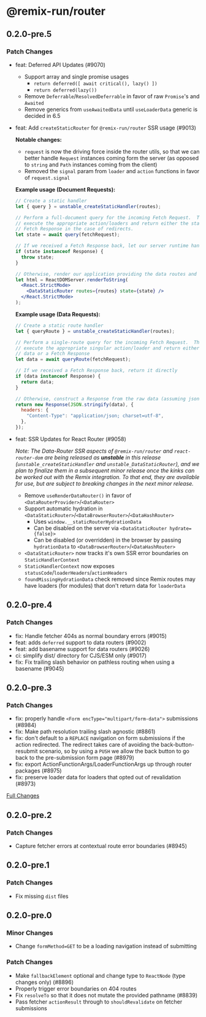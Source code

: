 # @remix-run/router

## 0.2.0-pre.5

### Patch Changes

- feat: Deferred API Updates (#9070)

  - Support array and single promise usages
    - `return deferred([ await critical(), lazy() ])`
    - `return deferred(lazy())`
  - Remove `Deferrable`/`ResolvedDeferrable` in favor of raw `Promise`'s and `Awaited`
  - Remove generics from `useAwaitedData` until `useLoaderData` generic is decided in 6.5

- feat: Add `createStaticRouter` for `@remix-run/router` SSR usage (#9013)

  **Notable changes:**

  - `request` is now the driving force inside the router utils, so that we can better handle `Request` instances coming form the server (as opposed to `string` and `Path` instances coming from the client)
  - Removed the `signal` param from `loader` and `action` functions in favor of `request.signal`

  **Example usage (Document Requests):**

  ```jsx
  // Create a static handler
  let { query } = unstable_createStaticHandler(routes);

  // Perform a full-document query for the incoming Fetch Request.  This will
  // execute the appropriate action/loaders and return either the state or a
  // Fetch Response in the case of redirects.
  let state = await query(fetchRequest);

  // If we received a Fetch Response back, let our server runtime handle directly
  if (state instanceof Response) {
    throw state;
  }

  // Otherwise, render our application providing the data routes and state
  let html = ReactDOMServer.renderToString(
    <React.StrictMode>
      <DataStaticRouter routes={routes} state={state} />
    </React.StrictMode>
  );
  ```

  **Example usage (Data Requests):**

  ```jsx
  // Create a static route handler
  let { queryRoute } = unstable_createStaticHandler(routes);

  // Perform a single-route query for the incoming Fetch Request.  This will
  // execute the appropriate singular action/loader and return either the raw
  // data or a Fetch Response
  let data = await queryRoute(fetchRequest);

  // If we received a Fetch Response back, return it directly
  if (data instanceof Response) {
    return data;
  }

  // Otherwise, construct a Response from the raw data (assuming json here)
  return new Response(JSON.stringify(data), {
    headers: {
      "Content-Type": "application/json; charset=utf-8",
    },
  });
  ```

- feat: SSR Updates for React Router (#9058)

  _Note: The Data-Router SSR aspects of `@remix-run/router` and `react-router-dom` are being released as **unstable** in this release (`unstable_createStaticHandler` and `unstable_DataStaticRouter`), and we plan to finalize them in a subsequent minor release once the kinks can be worked out with the Remix integration. To that end, they are available for use, but are subject to breaking changes in the next minor release._

  - Remove `useRenderDataRouter()` in favor of `<DataRouterProvider>`/`<DataRouter>`
  - Support automatic hydration in `<DataStaticRouter>`/`<DataBrowserRouter>`/`<DataHashRouter>`
    - Uses `window.__staticRouterHydrationData`
    - Can be disabled on the server via `<DataStaticRouter hydrate={false}>`
    - Can be disabled (or overridden) in the browser by passing `hydrationData` to `<DataBrowserRouter>`/`<DataHashRouter>`
  - `<DataStaticRouter>` now tracks it's own SSR error boundaries on `StaticHandlerContext`
  - `StaticHandlerContext` now exposes `statusCode`/`loaderHeaders`/`actionHeaders`
  - `foundMissingHydrationData` check removed since Remix routes may have loaders (for modules) that don't return data for `loaderData`

## 0.2.0-pre.4

### Patch Changes

- fix: Handle fetcher 404s as normal boundary errors (#9015)
- feat: adds `deferred` support to data routers (#9002)
- feat: add basename support for data routers (#9026)
- ci: simplify dist/ directory for CJS/ESM only (#9017)
- fix: Fix trailing slash behavior on pathless routing when using a basename (#9045)

## 0.2.0-pre.3

### Patch Changes

- fix: properly handle `<Form encType="multipart/form-data">` submissions (#8984)
- fix: Make path resolution trailing slash agnostic (#8861)
- fix: don't default to a `REPLACE` navigation on form submissions if the action redirected. The redirect takes care of avoiding the back-button-resubmit scenario, so by using a `PUSH` we allow the back button to go back to the pre-submission form page (#8979)
- fix: export ActionFunctionArgs/LoaderFunctionArgs up through router packages (#8975)
- fix: preserve loader data for loaders that opted out of revalidation (#8973)

[Full Changes](https://github.com/remix-run/react-router/compare/%40remix-run/router%400.2.0-pre.2...%40remix-run/router%400.2.0-pre.3)

## 0.2.0-pre.2

### Patch Changes

- Capture fetcher errors at contextual route error boundaries (#8945)

## 0.2.0-pre.1

### Patch Changes

- Fix missing `dist` files

## 0.2.0-pre.0

### Minor Changes

- Change `formMethod=GET` to be a loading navigation instead of submitting

### Patch Changes

- Make `fallbackElement` optional and change type to `ReactNode` (type changes only) (#8896)
- Properly trigger error boundaries on 404 routes
- Fix `resolveTo` so that it does not mutate the provided pathname (#8839)
- Pass fetcher `actionResult` through to `shouldRevalidate` on fetcher submissions
